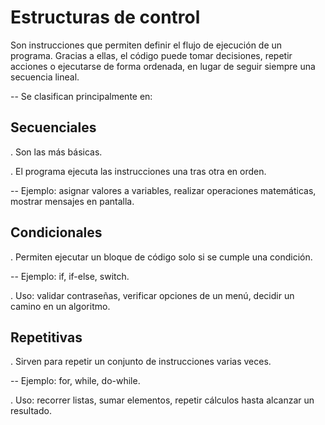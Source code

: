 # Estructuras de control

Son instrucciones que permiten definir el flujo de ejecución de un programa. Gracias a ellas, el código puede tomar decisiones, repetir acciones o ejecutarse de forma ordenada, en lugar de seguir siempre una secuencia lineal.

-- Se clasifican principalmente en:

## Secuenciales

. Son las más básicas.

. El programa ejecuta las instrucciones una tras otra en orden.

-- Ejemplo: asignar valores a variables, realizar operaciones matemáticas, mostrar mensajes en pantalla.

## Condicionales

. Permiten ejecutar un bloque de código solo si se cumple una condición.

-- Ejemplo: if, if-else, switch.

. Uso: validar contraseñas, verificar opciones de un menú, decidir un camino en un algoritmo.

## Repetitivas

. Sirven para repetir un conjunto de instrucciones varias veces.

-- Ejemplo: for, while, do-while.

. Uso: recorrer listas, sumar elementos, repetir cálculos hasta alcanzar un resultado.